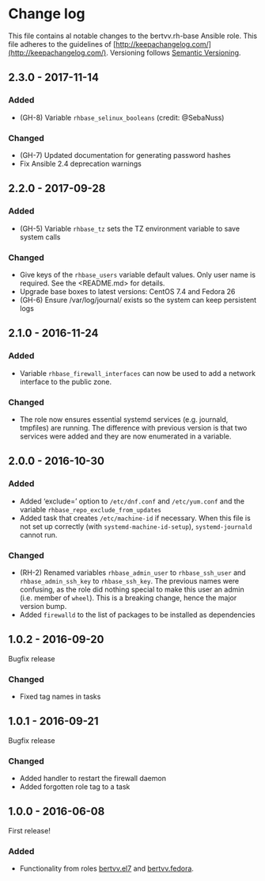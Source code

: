 # Change log

This file contains al notable changes to the bertvv.rh-base Ansible role. This file adheres to the guidelines of [http://keepachangelog.com/](http://keepachangelog.com/). Versioning follows [Semantic Versioning](http://semver.org/).

## 2.3.0 - 2017-11-14

### Added

- (GH-8) Variable `rhbase_selinux_booleans` (credit: @SebaNuss)

### Changed

- (GH-7) Updated documentation for generating password hashes
- Fix Ansible 2.4 deprecation warnings

## 2.2.0 - 2017-09-28

### Added

- (GH-5) Variable `rhbase_tz` sets the TZ environment variable to save system calls

### Changed

- Give keys of the `rhbase_users` variable default values. Only user name is required. See the <README.md> for details.
- Upgrade base boxes to latest versions: CentOS 7.4 and Fedora 26
- (GH-6) Ensure /var/log/journal/ exists so the system can keep persistent logs

## 2.1.0 - 2016-11-24

### Added

- Variable `rhbase_firewall_interfaces` can now be used to add a network interface to the public zone.

### Changed

- The role now ensures essential systemd services (e.g. journald, tmpfiles) are running. The difference with previous version is that two services were added and they are now enumerated in a variable.

## 2.0.0 - 2016-10-30

### Added

- Added ‘exclude=’ option to `/etc/dnf.conf` and `/etc/yum.conf` and the variable `rhbase_repo_exclude_from_updates`
- Added task that creates `/etc/machine-id` if necessary. When this file is not set up correctly (with `systemd-machine-id-setup`), `systemd-journald` cannot run.

### Changed

- (RH-2) Renamed variables `rhbase_admin_user` to `rhbase_ssh_user` and `rhbase_admin_ssh_key` to `rhbase_ssh_key`. The previous names were confusing, as the role did nothing special to make this user an admin (i.e. member of `wheel`). This is a breaking change, hence the major version bump.
- Added `firewalld` to the list of packages to be installed as dependencies

## 1.0.2 - 2016-09-20

Bugfix release

### Changed

- Fixed tag names in tasks

## 1.0.1 - 2016-09-21

Bugfix release

### Changed

- Added handler to restart the firewall daemon
- Added forgotten role tag to a task

## 1.0.0 - 2016-06-08

First release!

### Added

- Functionality from roles [bertvv.el7](https://galaxy.ansible.com/bertvv/el7) and [bertvv.fedora](https://galaxy.ansible.com/bertvv/fedora).

